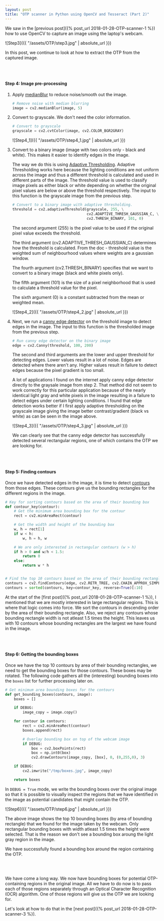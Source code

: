 ```yaml
---
layout: post
title: "OTP scanner in Python using OpenCV and Tesseract (Part 2)"
---
```


We saw in the [previous post]({% post_url 2018-01-28-OTP-scanner-1 %}) how to use OpenCV to capture an image using the laptop's webcam.

![Step3]({{ "/assets/OTP/step3.jpg" | absolute_url }})

In this post, we continue to look at how to extract the OTP from the captured image.

<br/><br/>

#### Step 4: Image pre-processing

1. Apply [medianBlur](https://opencv-python-tutroals.readthedocs.io/en/latest/py_tutorials/py_imgproc/py_filtering/py_filtering.html#median-filtering) to reduce noise/smooth out the image.

    ```python
    # Remove noise with median blurring
    image = cv2.medianBlur(image, 5)
    ```

2. Convert to grayscale. We don't need the color information.

    ```python
    # Convert to grayscale
    grayscale = cv2.cvtColor(image, cv2.COLOR_BGR2GRAY)
    ```

    ![Step4_1]({{ "/assets/OTP/step4_1.jpg" | absolute_url }})

3. Convert to a binary image (image with two colors only - black and white). This makes it easier to identify edges in the image.

   The way we do this is using [Adaptive Thresholding](https://opencv-python-tutroals.readthedocs.io/en/latest/py_tutorials/py_imgproc/py_thresholding/py_thresholding.html?highlight=adaptive#adaptive-thresholding). Adaptive Thresholding works here because the lighting conditions are not uniform across the image and thus a different threshold is calculated and used in different parts of the image. The threshold value is used to classify image pixels as either black or white depending on whether the original pixel values are below or above the threshold respectively. The input to this function is the grayscale image from the previous step.

    ```python
    # Convert to a binary image with adaptive thresholding.
    threshold = cv2.adaptiveThreshold(grayscale, 255, \
                                      cv2.ADAPTIVE_THRESH_GAUSSIAN_C, \
                                      cv2.THRESH_BINARY, 101, 0)
    ```

    The second argument (255) is the pixel value to be used if the original pixel value exceeds the threshold.

    The third argument (cv2.ADAPTIVE_THRESH_GAUSSIAN_C) determines how the threshold is calculated.	From the doc - threshold value is the weighted sum of neighbourhood values where weights are a gaussian window.

    The fourth argument (cv2.THRESH_BINARY) specifies that we want to convert to a binary image (black and white pixels only).

    The fifth argument (101) is the size of a pixel neighborhood that is used to calculate a threshold value for the pixel.

    The sixth argument (0) is a constant subtracted from the mean or weighted mean.

    ![Step4_2]({{ "/assets/OTP/step4_2.jpg" | absolute_url }})

4. Next, we run a [canny edge detector](https://opencv-python-tutroals.readthedocs.io/en/latest/py_tutorials/py_imgproc/py_canny/py_canny.html?highlight=canny) on the threshold image to detect edges in the image. The input to this function is the thresholded image from the previous step.

    ```python
    # Run canny edge detector on the binary image
    edge = cv2.Canny(threshold, 100, 200)
    ```

    The second and third arguments are the lower and upper threshold for detecting edges. Lower values result in a lot of noise. Edges are detected where there aren't any. Higher values result in failure to detect edges because the pixel gradient is too small.

    A lot of applications I found on the internet apply canny edge detector directly to the graysale image from step 2. That method did not seem to work correctly for this particular application because of the nearly identical light gray and white pixels in the image resulting in a failure to detect edges under certain lighting conditions. I found that edge detection works better if I first apply adaptive thresholding on the grayscale image giving the image better contrast/gradient (black vs white) as can be seen in the image above.

    ![Step4_3]({{ "/assets/OTP/step4_3.jpg" | absolute_url }})

    We can clearly see that the canny edge detector has successfully detected several rectangular regions, one of which contains the OTP we are looking for.

<br/><br/>

#### Step 5: Finding contours

Once we have detected edges in the image, it is time to detect [contours](https://opencv-python-tutroals.readthedocs.io/en/latest/py_tutorials/py_imgproc/py_contours/py_contours_begin/py_contours_begin.html#contours-getting-started) from those edges. These contours give us the bounding rectangles for the different regions in the image.

```python
# Key for sorting contours based on the area of their bounding box
def contour_key(contour):
    # Get the minimum area bounding box for the contour
    rect = cv2.minAreaRect(contour)

    # Get the width and height of the bounding box
    w, h = rect[1]
    if w < h:
        w, h = h, w

    # We are only interested in rectangular contours (w > h)
    if h > 0 and w/h < 1.5:
        return 0
    else:
        return w * h


# Find the top 10 contours based on the area of their bounding rectangles
contours = cv2.findContours(edge, cv2.RETR_TREE, cv2.CHAIN_APPROX_SIMPLE)[1]
contours = sorted(contours, key=contour_key, reverse=True)[:10]
```

At the start of the [first post]({% post_url 2018-01-28-OTP-scanner-1 %}), I mentioned that we are mostly interested in large rectangular regions. This is where that logic comes into force. We sort the contours in descending order by the area of their bounding rectangle. Also, we reject any contours whose bounding rectangle width is not atleast 1.5 times the height. This leaves us with 10 contours whose bounding rectangles are the largest we have found in the image.

<br/><br/>

#### Step 6: Getting the bounding boxes

Once we have the top 10 contours by area of their bounding rectangles, we need to get the bounding boxes for those contours. These boxes may be rotated.
The following code gathers all the (interesting) bounding boxes into the `boxes` list for further processing later on.

```python
# Get minimum area bounding boxes for the contours
def get_bounding_boxes(contours, image):
    boxes = []

    if DEBUG:
        image_copy = image.copy()

    for contour in contours:
        rect = cv2.minAreaRect(contour)
        boxes.append(rect)

        # Overlay bounding box on top of the webcam image
        if DEBUG:
            box = cv2.boxPoints(rect)
            box = np.int0(box)
            cv2.drawContours(image_copy, [box], 0, (0,255,0), 3)

    if DEBUG:
        cv2.imwrite("/tmp/boxes.jpg", image_copy)

    return boxes
```

In `DEBUG = True` mode, we write the bounding boxes over the original image so that it is possible to visually inspect the regions that we have identified in the image as potential candidates that might contain the OTP.

![Step6]({{ "/assets/OTP/step6.jpg" | absolute_url }})

The above image shows the top 10 bounding boxes (by area of bounding rectangle) that we found for the image taken by the webcam.
Only rectangular bounding boxes with width atleast 1.5 times the height were selected. That is the reason we don't see a bounding box aroung the light gray region in the image.

We have successfully found a bounding box around the region containing the OTP.

<br/><br/>

We have come a long way. We now have bounding boxes for potential OTP-containing regions in the original image. All we have to do now is to pass each of those regions separately through an Optical Character Recognition (OCR) algorithm. One of those regions will give us the OTP we are looking for.

Let's look at how to do that in the [next post]({% post_url 2018-01-28-OTP-scanner-3 %}).
